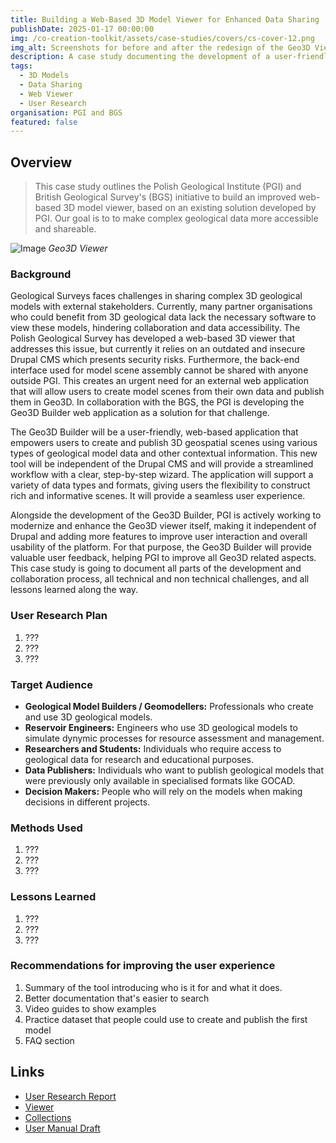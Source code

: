 ```yaml
---
title: Building a Web-Based 3D Model Viewer for Enhanced Data Sharing
publishDate: 2025-01-17 00:00:00
img: /co-creation-toolkit/assets/case-studies/covers/cs-cover-12.png
img_alt: Screenshots for before and after the redesign of the Geo3D Viewer
description: A case study documenting the development of a user-friendly web-based 3D model viewer to facilitate sharing and accessibility of geological data.
tags:
  - 3D Models
  - Data Sharing
  - Web Viewer
  - User Research
organisation: PGI and BGS
featured: false
---
```


## Overview

> This case study outlines the Polish Geological Institute (PGI) and British Geological Survey's (BGS) initiative to build an improved web-based 3D model viewer, based on an existing solution developed by PGI. Our goal is to to make complex geological data more accessible and shareable.

![Image](/co-creation-toolkit/assets/case-studies/case-study-name/image-name.png)
*Geo3D Viewer*

### Background

Geological Surveys faces challenges in sharing complex 3D geological models with external stakeholders. Currently, many partner organisations who could benefit from 3D geological data lack the necessary software to view these models, hindering collaboration and data accessibility. The Polish Geological Survey has developed a web-based 3D viewer that addresses this issue, but currently it relies on an outdated and insecure Drupal CMS which presents security risks. Furthermore, the back-end interface used for model scene assembly cannot be shared with anyone outside PGI. This creates an urgent need for an external web application that will allow users to create model scenes from their own data and publish them in Geo3D. In collaboration with the BGS, the PGI is developing the Geo3D Builder web application as a solution for that challenge.

The Geo3D Builder will be a user-friendly, web-based application that empowers users to create and publish 3D geospatial scenes using various types of geological model data and other contextual information. This new tool will be independent of the Drupal CMS and will provide a streamlined workflow with a clear, step-by-step wizard. The application will support a variety of data types and formats, giving users the flexibility to construct rich and informative scenes. It will provide a seamless user experience.

Alongside the development of the Geo3D Builder, PGI is actively working to modernize and enhance the Geo3D viewer itself, making it independent of Drupal and adding more features to improve user interaction and overall usability of the platform. For that purpose, the Geo3D Builder will provide valuable user feedback, helping PGI to improve all Geo3D related aspects. This case study is going to document all parts of the development and collaboration process, all technical and non technical challenges, and all lessons learned along the way.

### User Research Plan

1. ???
3. ???
4. ???

### Target Audience

*  **Geological Model Builders / Geomodellers:** Professionals who create and use 3D geological models.
*  **Reservoir Engineers:** Engineers who use 3D geological models to simulate dynymic processes for resource assessment and management.
*  **Researchers and Students:** Individuals who require access to geological data for research and educational purposes.
*  **Data Publishers:** Individuals who want to publish geological models that were previously only available in specialised formats like GOCAD.
*  **Decision Makers:** People who will rely on the models when making decisions in different projects.

### Methods Used

1. ???
2. ???
3. ???

### Lessons Learned

1. ???
2. ???
3. ???

### Recommendations for improving the user experience

1. Summary of the tool introducing who is it for and what it does.
2. Better documentation that's easier to search
3. Video guides to show examples
4. Practice dataset that people could use to create and publish the first model
5. FAQ section

## Links

* [User Research Report](#)
* [Viewer](https://geo3d.pgi.gov.pl/)
* [Collections](https://geo3d.pgi.gov.pl/GSEU_workshop_2024/index.html)
* [User Manual Draft](#)
